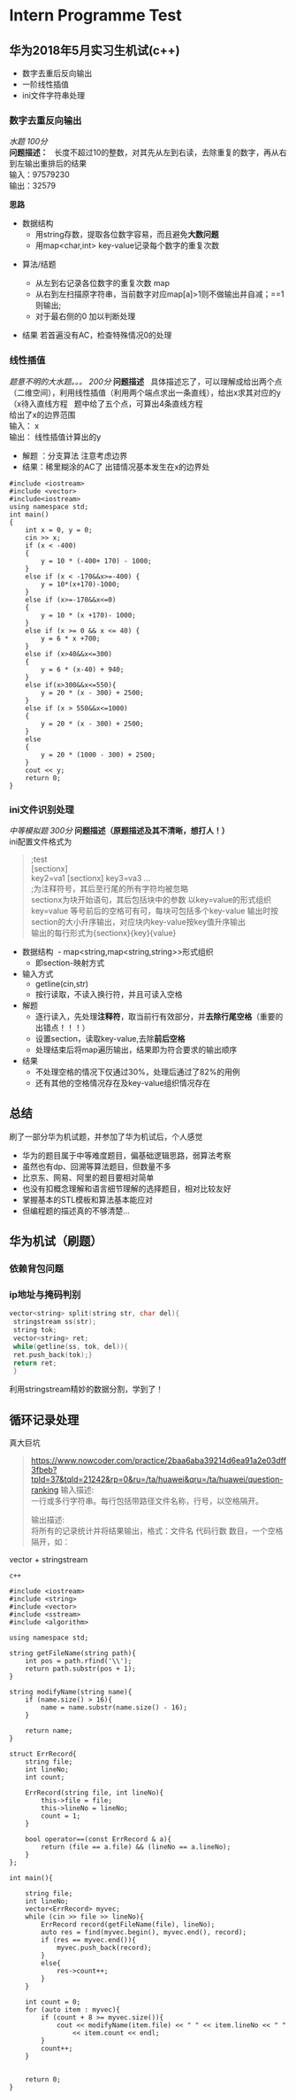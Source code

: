 # Intern Programme Test 

华为2018年5月实习生机试(c++)
--------------
- 数字去重后反向输出
- 一阶线性插值
- ini文件字符串处理

### 数字去重反向输出
*水题 100分*  
**问题描述：**   
长度不超过10的整数，对其先从左到右读，去除重复的数字，再从右到左输出重排后的结果  
输入：97579230  
输出：32579  


**思路**
- 数据结构
  - 用string存数，提取各位数字容易，而且避免**大数问题**  
  - 用map<char,int> key-value记录每个数字的重复次数 
  
+ 算法/结题
  - 从左到右记录各位数字的重复次数 map  
  + 从右到左扫描原字符串，当前数字对应map[a]>1则不做输出并自减；==1则输出;  
  - 对于最右侧的0 加以判断处理  

+ 结果 若首遍没有AC，检查特殊情况0的处理


### 线性插值
*题意不明的大水题。。。 200分*
**问题描述**  
具体描述忘了，可以理解成给出两个点（二维空间），利用线性插值（利用两个端点求出一条直线），给出x求其对应的y（x待入直线方程   
题中给了五个点，可算出4条直线方程  
给出了x的边界范围  
输入： x  
输出： 线性插值计算出的y    
- 解题 ：分支算法 注意考虑边界
- 结果：稀里糊涂的AC了 出错情况基本发生在x的边界处
```
#include <iostream>
#include <vector>
#include<iostream>
using namespace std;
int main()
{
	int x = 0, y = 0;
	cin >> x;
	if (x < -400)
	{
		y = 10 * (-400+ 170) - 1000;
	}
	else if (x < -170&&x>=-400) {
		y = 10*(x+170)-1000;
	}
	else if (x>=-170&&x<=0)
	{
		y = 10 * (x +170)- 1000;
	}
	else if (x >= 0 && x <= 40) {
		y = 6 * x +700;
	}
	else if (x>40&&x<=300)
	{
		y = 6 * (x-40) + 940;
	}
	else if(x>300&&x<=550){
		y = 20 * (x - 300) + 2500;
	}
	else if (x > 550&&x<=1000)
	{
		y = 20 * (x - 300) + 2500;
	}
	else
	{
		y = 20 * (1000 - 300) + 2500;
	}
	cout << y;
	return 0;
}
```

### ini文件识别处理
*中等模拟题 300分*
**问题描述（原题描述及其不清晰，想打人！）**  
ini配置文件格式为  
>;test  
>[sectionx]  
>key2=va1
>[sectionx]
>key3=va3
>...  
>;为注释符号，其后至行尾的所有字符均被忽略  
>sectionx为块开始语句，其后包括块中的参数 以key=value的形式组织  
>key=value 等号前后的空格可有可，每块可包括多个key-value
>输出时按section的大小升序输出，对应块内key-value按key值升序输出  
>输出的每行形式为{sectionx}{key}{value}  

- 数据结构
  - map<string,map<string,string>>形式组织  
  - 即section-<key-value>映射方式  
- 输入方式
	- getline(cin,str)  
	- 按行读取，不读入换行符，并且可读入空格  
- 解题
	- 逐行读入，先处理**注释符**，取当前行有效部分，并**去除行尾空格**（重要的出错点！！！）  
	- 设置section，读取key-value,去除**前后空格**  
	- 处理结束后将map遍历输出，结果即为符合要求的输出顺序
- 结果
	- 不处理空格的情况下仅通过30%，处理后通过了82%的用例  
	- 还有其他的空格情况存在及key-value组织情况存在

## 总结
刷了一部分华为机试题，并参加了华为机试后，个人感觉  
- 华为的题目属于中等难度题目，偏基础逻辑思路，弱算法考察  
- 虽然也有dp、回溯等算法题目，但数量不多  
- 比京东、网易、阿里的题目要相对简单  
- 也没有扣概念理解和语言细节理解的选择题目，相对比较友好  
- 掌握基本的STL模板和算法基本能应对  
- 但编程题的描述真的不够清楚...  



华为机试（刷题）
-------
### 依赖背包问题 ###


### ip地址与掩码判别 ###

```C++
vector<string> split(string str, char del){
 stringstream ss(str);
 string tok;
 vector<string> ret;
 while(getline(ss, tok, del)){
 ret.push_back(tok);}
 return ret;
 }
 ```
 
 利用stringstream精妙的数据分割，学到了！

循环记录处理
-----------
真大巨坑 
><https://www.nowcoder.com/practice/2baa6aba39214d6ea91a2e03dff3fbeb?tpId=37&tqId=21242&rp=0&ru=/ta/huawei&qru=/ta/huawei/question-ranking>
>输入描述:  
>一行或多行字符串。每行包括带路径文件名称，行号，以空格隔开。  
>
>输出描述:  
>将所有的记录统计并将结果输出，格式：文件名 代码行数 数目，一个空格隔开，如：  
>
vector + stringstream
```
c++
 
#include <iostream>
#include <string>
#include <vector>
#include <sstream>
#include <algorithm>
 
using namespace std;
 
string getFileName(string path){
    int pos = path.rfind('\\');
    return path.substr(pos + 1);
}
 
string modifyName(string name){
    if (name.size() > 16){
        name = name.substr(name.size() - 16);
    }
 
    return name;
}
 
struct ErrRecord{
    string file;
    int lineNo;
    int count;
 
    ErrRecord(string file, int lineNo){
        this->file = file;
        this->lineNo = lineNo;
        count = 1;
    }
 
    bool operator==(const ErrRecord & a){
        return (file == a.file) && (lineNo == a.lineNo);
    }
};
 
int main(){
 
    string file;
    int lineNo;
    vector<ErrRecord> myvec;
    while (cin >> file >> lineNo){
        ErrRecord record(getFileName(file), lineNo);
        auto res = find(myvec.begin(), myvec.end(), record);
        if (res == myvec.end()){
            myvec.push_back(record);
        }
        else{
            res->count++;
        }
    }
 
    int count = 0;
    for (auto item : myvec){
        if (count + 8 >= myvec.size()){
            cout << modifyName(item.file) << " " << item.lineNo << " "
                << item.count << endl;
        }
        count++;       
    }
 
     
    return 0;
}
```
